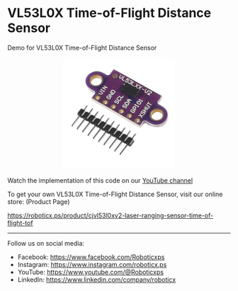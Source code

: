 # VL53L0X Time-of-Flight Distance Sensor

Demo for VL53L0X Time-of-Flight Distance Sensor

<p align="center">
<picture>
  <img alt="VL53L0X Time-of-Flight Distance Sensor" src="assets/tof1.jpg" width="50%" hight="50%" >
</picture>
</p>

Watch the implementation of this code on our [YouTube channel](https://www.youtube.com/@Roboticxps)

To get your own VL53L0X Time-of-Flight Distance Sensor, visit our online store: (Product Page)

https://roboticx.ps/product/cjvl53l0xv2-laser-ranging-sensor-time-of-flight-tof

----

Follow us on social media:

* Facebook: https://www.facebook.com/Roboticxps
* Instagram: https://www.instagram.com/roboticx.ps
* YouTube: https://www.youtube.com/@Roboticxps
* LinkedIn: https://www.linkedin.com/company/roboticx
